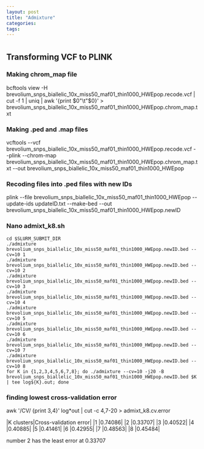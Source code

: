 ```yaml
---
layout: post
title: "Admixture"
categories: 
tags: 
---
```




# 

## Transforming VCF to PLINK


### Making chrom_map file
bcftools view -H brevolium_snps_biallelic_10x_miss50_maf01_thin1000_HWEpop.recode.vcf | cut -f 1 | uniq | awk '{print $0"\t"$0}' > brevolium_snps_biallelic_10x_miss50_maf01_thin1000_HWEpop.chrom_map.txt

### Making .ped and .map files
vcftools --vcf brevolium_snps_biallelic_10x_miss50_maf01_thin1000_HWEpop.recode.vcf --plink --chrom-map brevolium_snps_biallelic_10x_miss50_maf01_thin1000_HWEpop.chrom_map.txt --out brevolium_snps_biallelic_10x_miss50_maf01_thin1000_HWEpop


### Recoding files into .ped files with new IDs
plink --file brevolium_snps_biallelic_10x_miss50_maf01_thin1000_HWEpop --update-ids updateID.txt --make-bed --out brevolium_snps_biallelic_10x_miss50_maf01_thin1000_HWEpop.newID


### Nano admixt_k8.sh

    cd $SLURM_SUBMIT_DIR
    ./admixture brevolium_snps_biallelic_10x_miss50_maf01_thin1000_HWEpop.newID.bed --cv=10 1
    ./admixture     brevolium_snps_biallelic_10x_miss50_maf01_thin1000_HWEpop.newID.bed --cv=10 2
    ./admixture     brevolium_snps_biallelic_10x_miss50_maf01_thin1000_HWEpop.newID.bed --cv=10 3
    ./admixture brevolium_snps_biallelic_10x_miss50_maf01_thin1000_HWEpop.newID.bed --cv=10 4
    ./admixture brevolium_snps_biallelic_10x_miss50_maf01_thin1000_HWEpop.newID.bed --cv=10 5
    ./admixture brevolium_snps_biallelic_10x_miss50_maf01_thin1000_HWEpop.newID.bed --cv=10 6
    ./admixture brevolium_snps_biallelic_10x_miss50_maf01_thin1000_HWEpop.newID.bed --cv=10 7
    ./admixture brevolium_snps_biallelic_10x_miss50_maf01_thin1000_HWEpop.newID.bed --cv=10 8
    for K in {1,2,3,4,5,6,7,8}; do ./admixture --cv=10 -j20 -B brevolium_snps_biallelic_10x_miss50_maf01_thin1000_HWEpop.newID.bed $K | tee log${K}.out; done

### finding lowest cross-validation error
awk '/CV/ {print $3,$4}' log*out | cut -c 4,7-20 > admixt_k8.cv.error

|K clusters|Cross-validation error|
|1 |0.74086|
|2 |0.33707|
|3 |0.40522|
|4 |0.40885|
|5 |0.41461|
|6 |0.42955|
|7 |0.48563|
|8 |0.45484|

number 2 has the least error at 0.33707